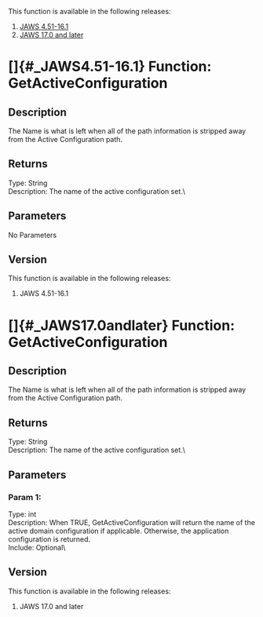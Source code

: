 This function is available in the following releases:

1.  [JAWS 4.51-16.1](#_JAWS4.51-16.1)
2.  [JAWS 17.0 and later](#_JAWS17.0andlater)

# []{#_JAWS4.51-16.1} Function: GetActiveConfiguration

## Description

The Name is what is left when all of the path information is stripped
away from the Active Configuration path.

## Returns

Type: String\
Description: The name of the active configuration set.\

## Parameters

No Parameters

## Version

This function is available in the following releases:

1.  JAWS 4.51-16.1

# []{#_JAWS17.0andlater} Function: GetActiveConfiguration

## Description

The Name is what is left when all of the path information is stripped
away from the Active Configuration path.

## Returns

Type: String\
Description: The name of the active configuration set.\

## Parameters

### Param 1:

Type: int\
Description: When TRUE, GetActiveConfiguration will return the name of
the active domain configuration if applicable. Otherwise, the
application configuration is returned.\
Include: Optional\

## Version

This function is available in the following releases:

1.  JAWS 17.0 and later
